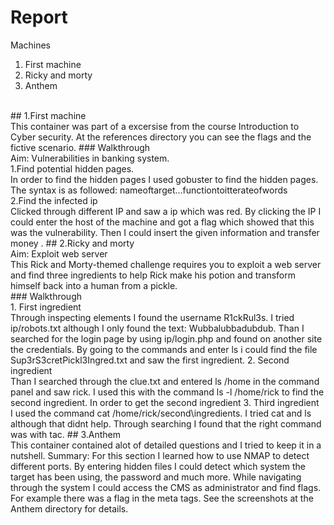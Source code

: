 # Report
Machines <br>
1. First machine <br>
2. Ricky and morty <br>
3. Anthem <br>
<br>
## 1.First machine <br>
This container was part of a excersise from the course Introduction to Cyber security.
At the references directory you can see the flags and the fictive scenario.
### Walkthrough <br>
Aim: Vulnerabilities in banking system. <br>
1.Find potential hidden pages. <br>
In order to find the hidden pages I used gobuster to find the hidden pages. The syntax is as followed: nameoftarget...functiontoitterateofwords<br>
2.Find the infected ip <br>
Clicked through different IP and saw a ip which was red. By clicking the IP I could enter the host of the machine and got a flag which showed that this was the vulnerability. Then I could insert the given information and transfer money . 
## 2.Ricky and morty <br>
Aim: Exploit web server <br>
This Rick and Morty-themed challenge requires you to exploit a web server and find three ingredients to help Rick make his potion and transform himself back into a human from a pickle. <br>
### Walkthrough <br>
1. First ingredient <br>
Through inspecting elements I found the username R1ckRul3s. I tried ip/robots.txt although I only found the text: Wubbalubbadubdub. Than I searched for the login page by using ip/login.php and found on another site the credentials. By going to the commands and enter ls i could find the file Sup3rS3cretPickl3Ingred.txt and saw the first ingredient.
2. Second ingredient <br>
Than I searched through the clue.txt and entered ls /home in the command panel and saw rick. I used this with the command ls -l /home/rick to find the second ingredient. In order to get the second ingredient
3. Third ingredient <br>
I used the command cat /home/rick/second\ingredients. I tried cat and ls although that didnt help. Through searching I found that the right command was with tac. 
## 3.Anthem <br>
This container contained alot of detailed questions and I tried to keep it in a nutshell.
Summary: For this section I learned how to use NMAP to detect different ports. By entering hidden files I could detect which system the target has been using, the password and much more. While navigating through the system I could access the CMS as administrator and find flags. For example there was a flag in the meta tags. See the screenshots at the Anthem directory for details.

